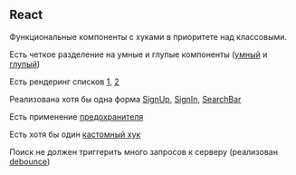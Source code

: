 ## React

Функциональные компоненты с хуками в приоритете над классовыми.

Есть четкое разделение на умные и глупые компоненты ([умный](https://github.com/StillMortal/aston-react-2022/tree/master/src/components/Profile) и [глупый](https://github.com/StillMortal/aston-react-2022/tree/master/src/components/Profile/Cards/Card))

Есть рендеринг списков [1](https://github.com/StillMortal/aston-react-2022/blob/master/src/components/Profile/Cards/Cards.jsx), [2](https://github.com/StillMortal/aston-react-2022/blob/master/src/components/Search/Search.jsx)

Реализована хотя бы одна форма [SignUp](https://github.com/StillMortal/aston-react-2022/blob/master/src/components/SignUp/SignUp.jsx), [SignIn](https://github.com/StillMortal/aston-react-2022/blob/master/src/components/SignIn/SignIn.jsx), [SearchBar](https://github.com/StillMortal/aston-react-2022/blob/master/src/components/Profile/SearchBar/SearchBar.jsx)

Есть применение [предохранителя](https://github.com/StillMortal/aston-react-2022/blob/master/src/components/SignUp/SignUp.jsx)

Есть хотя бы один [кастомный хук](https://github.com/StillMortal/aston-react-2022/blob/master/src/components/Profile/SearchBar/use-debounce.js)

Поиск не должен триггерить много запросов к серверу (реализован [debounce](https://github.com/StillMortal/aston-react-2022/blob/master/src/components/Profile/SearchBar/SearchBar.jsx))
